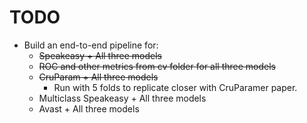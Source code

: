 # TODO

- Build an end-to-end pipeline for:
  - ~~Speakeasy + All three models~~
  - ~~ROC and other metrics from cv folder for all three models~~
  - ~~CruParam + All three models~~
    - Run with 5 folds to replicate closer with CruParamer paper.
  - Multiclass Speakeasy + All three models
  - Avast + All three models
